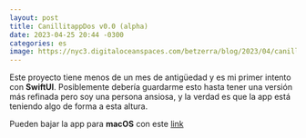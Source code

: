 ```yaml
---
layout: post
title: CanillitappDos v0.0 (alpha)
date: 2023-04-25 20:44 -0300
categories: es
image: https://nyc3.digitaloceanspaces.com/betzerra/blog/2023/04/canillitapp-dos-alfa.png
---
```


Este proyecto tiene menos de un mes de antigüedad y es mi primer intento con **SwiftUI**.
Posiblemente debería guardarme esto hasta tener una versión más refinada pero soy una persona ansiosa, y la verdad es que la app está teniendo algo de forma a esta altura.

Pueden bajar la app para **macOS** con este [link](https://nyc3.digitaloceanspaces.com/betzerra/blog/2023/04/canillitapp-dos-2023-04-27.zip)
